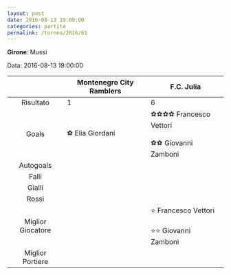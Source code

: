 ```yaml
---
layout: post
date: 2016-08-13 19:00:00
categories: partite
permalink: /torneo/2016/61
---
```

**Girone**: Mussi

Data: 2016-08-13 19:00:00

| | Montenegro City Ramblers | F.C. Julia |
|:-----:|-----|-----|
Risultato|1|6
Goals|⚽ Elia Giordani|⚽⚽⚽⚽ Francesco Vettori<br/><br/>⚽⚽ Giovanni Zamboni<br/>
Autogoals||
Falli||
Gialli||
Rossi||
Miglior Giocatore||⭐ Francesco Vettori<br/><br/>⭐⭐ Giovanni Zamboni<br/>
Miglior Portiere||